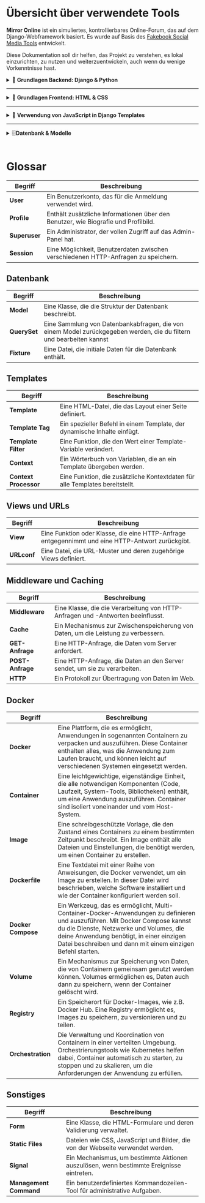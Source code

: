# Übersicht über verwendete Tools

**Mirror Online** ist ein simuliertes, kontrollierbares Online-Forum, das auf dem Django-Webframework basiert. Es wurde auf Basis des [Fakebook Social Media Tools](https://github.com/jpfefferlab/Fakebook/tree/master/src) entwickelt.

Diese Dokumentation soll dir helfen, das Projekt zu verstehen, es lokal einzurichten, zu nutzen und weiterzuentwickeln, auch wenn du wenige Vorkenntnisse hast.

<details>
<summary>📂  <strong> Grundlagen Backend: Django & Python </strong></summary>

### **Was ist Django?**

Django ist ein Werkzeug, das dir hilft, Webseiten mit der Programmiersprache Python zu erstellen. Es hilft dir, eine Anwendung mit weniger Code schneller zu entwickeln. [Offizielle Django-Dokumentation](https://docs.djangoproject.com/de/3.2/)

### **Was ist das Admin Panel?**

Das Django Admin Panel ist eine automatisch erstellte Verwaltungsseite, die es dir (als Administrator) ermöglicht, Daten zu verwalten, ohne selbst programmieren zu müssen. Es bietet eine einfache Oberfläche zum Hinzufügen, Bearbeiten und Löschen von Daten.

### Installation von Python und Django

#### Download

Gehe zur offiziellen [Python-Website](https://www.python.org/downloads/) und lade die neueste Version herunter.

#### Installation Python

Folge den Installationsanweisungen für dein Betriebssystem.

**Wichtig:** Stelle sicher, dass du die Option „Add Python to PATH“ während der Installation aktivierst.

#### Überprüfung

Öffne dein Terminal oder die Eingabeaufforderung und führe folgenden Befehl aus:

```bash
python --version
```

#### Installation Django

```bash
pip install django
```

#### Überprüfung

```bash
django-admin --version
```

### Verzeichnis- und Dateistruktur eines Django-Projekts

```plaintext
Django-Projekt/
├── manage.py          # Ein Werkzeug zur Verwaltung des Django-Projekts.
├── project_name/      # Hauptverzeichnis des Projekts, enthält Einstellungen und Konfigurationen.
│   ├── settings.py    # Konfigurationsdatei für das Django-Projekt.
│   ├── urls.py        # Datei, die bestimmt, welche Webseiten aufgerufen werden können.
│   └── wsgi.py        # Datei für den Einsatz des Projekts auf einem Server.
├── app_name/          # Verzeichnis einer Django-App innerhalb des Projekts.
│   ├── models.py      # Datei, die die Struktur der Datenbank beschreibt.
│   └── views.py       # Datei, die bestimmt, wie Daten angezeigt werden.
├── templates/         # Verzeichnis für HTML-Dateien.
└── static/            # Verzeichnis für statische Dateien wie CSS, JS und Bilder.
```

</details>

---

<details>
<summary>🎨 <strong> Grundlagen Frontend: HTML & CSS </strong></summary>
<br>

**tl;dr** HTML ist die Baustruktur einer Webseite, CSS sorgt für das Design, und JavaScript fügt interaktive Elemente hinzu.
**HTML-Dateien** definieren die Struktur und Inhalte der Webseiten. In Django werden sie meist im `templates/`-Verzeichnis der jeweiligen App abgelegt.  
**Beispiel:** `src/comments/templates/article_comments.html`

Die Dateien enthalten oft spezielle Django-Template-Tags, um dynamische Inhalte einzubinden:

```html
{% extends "base.html" %} {% load static %}
```

Dies ermöglicht die Wiederverwendung einer Design-Basis und den Zugriff auf statische Ressourcen.

**CSS-Dateien** bestimmen das Aussehen und Layout der Webseiten. Diese befinden sich im static/css/ Verzeichnis.

**Beispiel:** `static/css/styles.css`

</details>

---

<details>
<summary>📜  <strong>Verwendung von JavaScript in Django Templates  </strong></summary>
<br>
JavaScript wird verwendet, um interaktive Funktionen auf deinen Webseiten bereitzustellen. In Django kannst du JavaScript-Dateien im `static/js/` Verzeichnis speichern und in deinen Templates einbinden.

### Einbindung von Skripten: Blocks und Static Files

Django lädt JavaScript-Dateien nicht automatisch. Du musst sie im Template einbinden. Dafür gibt es den scripts-Block. Um JavaScript in deinen Django-Templates effektiv zu verwalten, kannst du Template-Blöcke verwenden. Dies ermöglicht es dir, spezifische Skripte auf bestimmten Seiten zu laden.
In der base.html Datei `src/templates/base.html` findest du den Javascripts Block:

```html
<!-- JavaScript Block -->
{% block scripts %} {% endblock %}
```

Dieser Block dient als Platzhalter für JavaScript-Code, der in untergeordneten Templates eingebunden wird.

### Beispiel: JavaScript in einer Unterseite einfügen

In einem spezifischen Template, z. B. article_comments.html, kannst du den Block wie folgt nutzen:

```html
{% extends "base.html" %} {% block scripts %}
<script src="{% static 'js/article_comments.js' %}"></script>
{% endblock %}
```

#### Vorteile:

- Modularität: Skripte werden nur geladen, wenn sie tatsächlich benötigt werden.
- Performance: Weniger unnötige Skripte verbessern die Ladegeschwindigkeit.
- Wartbarkeit: Der Code bleibt übersichtlicher und einfacher zu verwalten.

</details>

---

<details>
<summary>🗄️<strong>Datenbank & Modelle</strong></summary>
<br>
Modelle definieren die Struktur deiner Datenbank. In Django werden sie im models.py einer App definiert.

**Beispiel:** src/articles/models.py

### Migrationen:

Wenn du einen Teil des Modells änderst, musst du die Migrationen neu generieren und anwenden, um die Datenbank zu migrieren.

```bash
python3 src/manage.py makemigrations
```

Erstellt eine neue Migrationsdatei mit den Änderungen an der Datenbankstruktur. `makemigrations` aktualisiert alle Migrationsskripte. Du kannst sie dann anwenden mit:

```bash
python3 src/manage.py migrate
```

</details>

<br>

# Glossar

| Begriff       | Beschreibung                                                                       |
| ------------- | ---------------------------------------------------------------------------------- |
| **User**      | Ein Benutzerkonto, das für die Anmeldung verwendet wird.                           |
| **Profile**   | Enthält zusätzliche Informationen über den Benutzer, wie Biografie und Profilbild. |
| **Superuser** | Ein Administrator, der vollen Zugriff auf das Admin-Panel hat.                     |
| **Session**   | Eine Möglichkeit, Benutzerdaten zwischen verschiedenen HTTP-Anfragen zu speichern. |

## Datenbank

| Begriff      | Beschreibung                                                                                                        |
| ------------ | ------------------------------------------------------------------------------------------------------------------- |
| **Model**    | Eine Klasse, die die Struktur der Datenbank beschreibt.                                                             |
| **QuerySet** | Eine Sammlung von Datenbankabfragen, die von einem Model zurückgegeben werden, die du filtern und bearbeiten kannst |
| **Fixture**  | Eine Datei, die initiale Daten für die Datenbank enthält.                                                           |

## Templates

| Begriff               | Beschreibung                                                                 |
| --------------------- | ---------------------------------------------------------------------------- |
| **Template**          | Eine HTML-Datei, die das Layout einer Seite definiert.                       |
| **Template Tag**      | Ein spezieller Befehl in einem Template, der dynamische Inhalte einfügt.     |
| **Template Filter**   | Eine Funktion, die den Wert einer Template-Variable verändert.               |
| **Context**           | Ein Wörterbuch von Variablen, die an ein Template übergeben werden.          |
| **Context Processor** | Eine Funktion, die zusätzliche Kontextdaten für alle Templates bereitstellt. |

## Views und URLs

| Begriff     | Beschreibung                                                                                     |
| ----------- | ------------------------------------------------------------------------------------------------ |
| **View**    | Eine Funktion oder Klasse, die eine HTTP-Anfrage entgegennimmt und eine HTTP-Antwort zurückgibt. |
| **URLconf** | Eine Datei, die URL-Muster und deren zugehörige Views definiert.                                 |

## Middleware und Caching

| Begriff          | Beschreibung                                                                      |
| ---------------- | --------------------------------------------------------------------------------- |
| **Middleware**   | Eine Klasse, die die Verarbeitung von HTTP-Anfragen und -Antworten beeinflusst.   |
| **Cache**        | Ein Mechanismus zur Zwischenspeicherung von Daten, um die Leistung zu verbessern. |
| **GET-Anfrage**  | Eine HTTP-Anfrage, die Daten vom Server anfordert.                                |
| **POST-Anfrage** | Eine HTTP-Anfrage, die Daten an den Server sendet, um sie zu verarbeiten.         |
| **HTTP**         | Ein Protokoll zur Übertragung von Daten im Web.                                   |

## Docker

| Begriff            | Beschreibung                                                                                                                                                                                                                                                                      |
| ------------------ | --------------------------------------------------------------------------------------------------------------------------------------------------------------------------------------------------------------------------------------------------------------------------------- |
| **Docker**         | Eine Plattform, die es ermöglicht, Anwendungen in sogenannten Containern zu verpacken und auszuführen. Diese Container enthalten alles, was die Anwendung zum Laufen braucht, und können leicht auf verschiedenen Systemen eingesetzt werden.                                     |
| **Container**      | Eine leichtgewichtige, eigenständige Einheit, die alle notwendigen Komponenten (Code, Laufzeit, System-Tools, Bibliotheken) enthält, um eine Anwendung auszuführen. Container sind isoliert voneinander und vom Host-System.                                                      |
| **Image**          | Eine schreibgeschützte Vorlage, die den Zustand eines Containers zu einem bestimmten Zeitpunkt beschreibt. Ein Image enthält alle Dateien und Einstellungen, die benötigt werden, um einen Container zu erstellen.                                                                |
| **Dockerfile**     | Eine Textdatei mit einer Reihe von Anweisungen, die Docker verwendet, um ein Image zu erstellen. In dieser Datei wird beschrieben, welche Software installiert und wie der Container konfiguriert werden soll.                                                                    |
| **Docker Compose** | Ein Werkzeug, das es ermöglicht, Multi-Container-Docker-Anwendungen zu definieren und auszuführen. Mit Docker Compose kannst du die Dienste, Netzwerke und Volumes, die deine Anwendung benötigt, in einer einzigen Datei beschreiben und dann mit einem einzigen Befehl starten. |
| **Volume**         | Ein Mechanismus zur Speicherung von Daten, die von Containern gemeinsam genutzt werden können. Volumes ermöglichen es, Daten auch dann zu speichern, wenn der Container gelöscht wird.                                                                                            |
| **Registry**       | Ein Speicherort für Docker-Images, wie z.B. Docker Hub. Eine Registry ermöglicht es, Images zu speichern, zu versionieren und zu teilen.                                                                                                                                          |
| **Orchestration**  | Die Verwaltung und Koordination von Containern in einer verteilten Umgebung. Orchestrierungstools wie Kubernetes helfen dabei, Container automatisch zu starten, zu stoppen und zu skalieren, um die Anforderungen der Anwendung zu erfüllen.                                     |

## Sonstiges

| Begriff                | Beschreibung                                                                            |
| ---------------------- | --------------------------------------------------------------------------------------- |
| **Form**               | Eine Klasse, die HTML-Formulare und deren Validierung verwaltet.                        |
| **Static Files**       | Dateien wie CSS, JavaScript und Bilder, die von der Webseite verwendet werden.          |
| **Signal**             | Ein Mechanismus, um bestimmte Aktionen auszulösen, wenn bestimmte Ereignisse eintreten. |
| **Management Command** | Ein benutzerdefiniertes Kommandozeilen-Tool für administrative Aufgaben.                |

